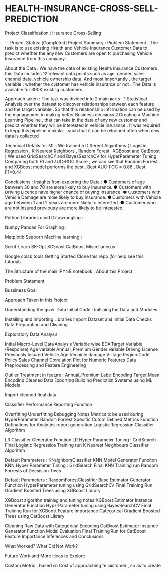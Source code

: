 # HEALTH-INSURANCE-CROSS-SELL-PREDICTION
Project Classification : Insurance Cross-Selling


-- Project Status: [Completed]
Project Summary :
Problem Statement :
The task is to use existing Health and Vehicle Insurance Customer Data to predict whether the any new Customers are open to purchasing Vehicle Insurance from this company .

About the Data :
We have the data of existing Health Insurance Customers , this Data includes 12 relevant data points such as age, gender, sales channel data, vehicle ownership data. And most importantly , the target variable : whether the customer has vehicle insurance or not . The Data is available for 390K existing customers .

Approach taken :
The task was divided into 2 main parts : 1.Statistical Analysis over the dataset to discover relationships between each feature and the target variable . So that this relationship information can be used by the management in making better Business decisions 2.Creating a Machine Learning Pipeline , that can take in the data of any new customer and predict whether they will be interested in vehicle insurance . It was required to kepp this pipeline modular , such that it can be retrained often when new data is collected

Technical Details for ML : We trained 5 Different Algorithms
( Logistic Regression , K-Nearest Neighbors , Random Forest , XGBoost and CatBoost ) We used GridSearchCV and BayesSearchCV for HyperParameter Tuning Comparing both F1 and AUC-ROC Score , we can see that Random Forrest and XGBoost model performs the best . Best AUC-ROC = 0.86 , Best F1=0.44

Conclusions : Insights from exploring the Data :
● Customers of age between 30 and 70 are more likely to buy insurance. ● Customers with Driving Licence have higher chance of buying Insurance. ● Customers with Vehicle Damage are more likely to buy insurance. ● Customers with Vehicle age between 1 and 2 years are more likely to interested. ● Customer who are not insured previously are more likely to be interested.

Python Libraries used
Datawrangling :

Numpy
Pandas
For Graphing :

Matplotib
Seaborn
Machine learning :

Scikit-Learn
SK-Opt
XGBoost
CatBoost
Miscellaneous :

Google colab tools
Getting Started
Clone this repo (for help see this tutorial).


The Structure of the main IPYNB notebook :
About this Project

Problem Statement

Bussiness Goal

Approach Taken in this Project

Understanding the given Data
Initial Code : Initliaing the Data and Modules

Installing and Importing Libraries
Import Dataset and Initial Data Checks
Data Preparation and Cleaning

Exploratory Data Analysis

Initial Macro-Level Data Analysis
Variable wise EDA
Target Variable (Response)
Age variable
Annual_Premium
Gender variable
Driving License
Previously Insured
Vehicle Age
Vechicle damage
Vintage
Region Code
Policy Sales Channel
Correlation Plot for Numeric Features
Data Preprocessing and Feature Engineering

Outlier Treatment in feature : Annual_Premium
Label Encoding
Target Mean Encoding
Cleaned Data Exporting
Building Prediction Systems using ML Models

Import cleaned final data

Classifier Performance Reporting Function

Overfitting Underfitting Debugging Notes
Metrics to be used during HyperParameter
Random Forrest Specific Cutom Defined Metrics
Function Definations for Analytics report generation
Logistic Regression Classifier Algorithm

LR Classifier Generator Function
LR Hyper Parameter Tuning : GridSearch
Final Logistic Regression Training run
K Nearest Neighbours Classifier Algorithm

Default Parameters : KNeighborsClassifier
KNN Model Generator Funciton
KNN Hyper Parameter Tuning : GridSearch
Final KNN Training run
Random Forrests of Decsision Trees

Default Parameters : RandomForestClassifier
Base Estimator Generator Function
HyperParameter tuning using GridSearchCV
Final Training Run
Gradient Boosted Trees using XGBoost Library

XGBoost algorithn training and tuning notes
XGBoost Estimator Instance Generator Function
HyperParameter tuning using BayesSearchCV
Final Training Run for XGBoost
Feature Importance
Categorical Gradient Boosted Trees using CatBoost Library

Cleaning Raw Data with Categorical Encoding
CatBoost Estimator Instance Generator Function
Model Evaluation
Final Training Run for CatBoost
Feature Importance
Inferences and Conclusions

What Worked? What Did Not Work?

Future Work and More Ideas to Explore

Custom Metric , based on Cost of approaching te customer , so as to create
